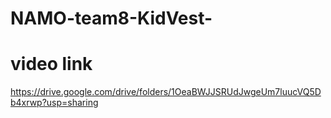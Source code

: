 # NAMO-team8-KidVest-
# video link
https://drive.google.com/drive/folders/1OeaBWJJSRUdJwgeUm7luucVQ5Db4xrwp?usp=sharing
